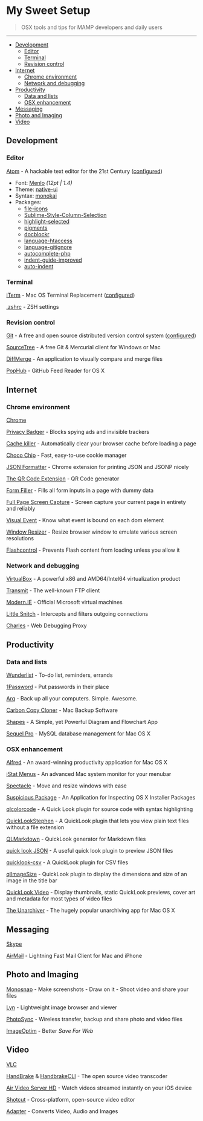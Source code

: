 # My Sweet Setup

> OSX tools and tips for MAMP developers and daily users

---

* [Development](#development)
    * [Editor](#editor)
    * [Terminal](#terminal)
    * [Revision control](#revision-control)
* [Internet](#internet)
    * [Chrome environment](#chrome-environment)
    * [Network and debugging](#network-and-debugging)
* [Productivity](#productivity)
    * [Data and lists](#data-and-lists)
    * [OSX enhancement](#osx-enhancement)
* [Messaging](#messaging)
* [Photo and Imaging](#photo-and-imaging)
* [Video](#video)

## Development

### Editor

[Atom](https://atom.io/) - A hackable text editor for the 21st Century ([configured](editor/config.cson))

* Font: [Menlo](https://en.wikipedia.org/wiki/Menlo_(typeface)) *(12pt | 1.4)*
* Theme: [native-ui](https://atom.io/packages/native-ui)
* Syntax: [monokai](https://atom.io/packages/monokai)
* Packages:
   * [file-icons](https://atom.io/packages/file-icons)
   * [Sublime-Style-Column-Selection](https://atom.io/packages/Sublime-Style-Column-Selection)
   * [highlight-selected](https://atom.io/packages/highlight-selected)
   * [pigments](https://atom.io/packages/pigments)
   * [docblockr](https://atom.io/packages/docblockr)
   * [language-htaccess](https://atom.io/packages/language-htaccess)
   * [language-gitignore](https://atom.io/packages/language-gitignore)
   * [autocomplete-php](https://atom.io/packages/autocomplete-php)
   * [indent-guide-improved](https://atom.io/packages/indent-guide-improved)
   * [auto-indent](https://atom.io/packages/auto-indent)

### Terminal

[iTerm](https://www.iterm2.com) - Mac OS Terminal Replacement ([configured](shell/com.googlecode.iterm2.plist))

[.zshrc](shell/.zshrc) - ZSH settings

### Revision control

[Git](http://git-scm.com/downloads) - A free and open source distributed version control system ([configured](git))

[SourceTree](http://www.sourcetreeapp.com/) - A free Git & Mercurial client for Windows or Mac

[DiffMerge](https://sourcegear.com/diffmerge/downloads.php) - An application to visually compare and merge files

[PopHub](http://questbe.at/pophub/) - GitHub Feed Reader for OS X

## Internet

### Chrome environment

[Chrome](https://www.google.fr/chrome/browser/)

[Privacy Badger](https://www.eff.org/privacybadger) - Blocks spying ads and invisible trackers

[Cache killer](https://chrome.google.com/webstore/detail/cache-killer/jpfbieopdmepaolggioebjmedmclkbap) - Automatically clear your browser cache before loading a page

[Choco Chip](https://chrome.google.com/webstore/detail/chocochip-cookie-manager/cdllihdpcibkhhkidaicoeeiammjkokm) - Fast, easy-to-use cookie manager

[JSON Formatter](https://github.com/callumlocke/json-formatter) - Chrome extension for printing JSON and JSONP nicely

[The QR Code Extension](https://chrome.google.com/webstore/detail/the-qr-code-extension/oijdcdmnjjgnnhgljmhkjlablaejfeeb) - QR Code generator

[Form Filler](https://chrome.google.com/webstore/detail/form-filler/bnjjngeaknajbdcgpfkgnonkmififhfo) - Fills all form inputs in a page with dummy data

[Full Page Screen Capture](https://chrome.google.com/webstore/detail/full-page-screen-capture/fdpohaocaechififmbbbbbknoalclacl) - Screen capture your current page in entirety and reliably

[Visual Event](https://chrome.google.com/webstore/detail/visual-event/pbmmieigblcbldgdokdjpioljjninaim) - Know what event is bound on each dom element

[Window Resizer](https://chrome.google.com/webstore/detail/window-resizer/kkelicaakdanhinjdeammmilcgefonfh) - Resize browser window to emulate various screen resolutions

[Flashcontrol](https://chrome.google.com/webstore/detail/flashcontrol/mfidmkgnfgnkihnjeklbekckimkipmoe) - Prevents Flash content from loading unless you allow it

### Network and debugging

[VirtualBox](https://www.virtualbox.org/wiki/Downloads) - A powerful x86 and AMD64/Intel64 virtualization product

[Transmit](http://panic.com/transmit/) - The well-known FTP client

[Modern.IE](https://www.modern.ie/fr-fr/virtualization-tools) - Official Microsoft virtual machines

[Little Snitch](https://www.obdev.at/products/littlesnitch/index.html) - Intercepts and filters outgoing connections

[Charles](https://www.charlesproxy.com/) - Web Debugging Proxy

## Productivity

### Data and lists

[Wunderlist](https://www.wunderlist.com) - To-do list, reminders, errands

[1Password](https://agilebits.com/onepassword) - Put passwords in their place

[Arq](https://www.arqbackup.com) - Back up all your computers. Simple. Awesome.

[Carbon Copy Cloner](http://bombich.com/) - Mac Backup Software

[Shapes](http://shapesapp.com) - A Simple, yet Powerful Diagram and Flowchart App

[Sequel Pro](http://www.sequelpro.com/) - MySQL database management for Mac OS X

### OSX enhancement

[Alfred](http://www.alfredapp.com/) - An award-winning productivity application for Mac OS X

[iStat Menus](http://bjango.com/mac/istatmenus/) - An advanced Mac system monitor for your menubar

[Spectacle](http://spectacleapp.com) - Move and resize windows with ease

[Suspicious Package](http://www.mothersruin.com/software/SuspiciousPackage) - An Application for Inspecting OS X Installer Packages

[qlcolorcode](https://code.google.com/p/qlcolorcode/) - A Quick Look plugin for source code with syntax highlighting

[QuickLookStephen](http://whomwah.github.io/qlstephen/) - A QuickLook plugin that lets you view plain text files without a file extension

[QLMarkdown](https://github.com/toland/qlmarkdown) - QuickLook generator for Markdown files

[quick look JSON](http://www.sagtau.com/quicklookjson.html) - A useful quick look plugin to preview JSON files

[quicklook-csv](https://github.com/p2/quicklook-csv) - A QuickLook plugin for CSV files

[qlImageSize](https://github.com/Nyx0uf/qlImageSize) - QuickLook plugin to display the dimensions and size of an image in the title bar

[QuickLook Video](https://github.com/Marginal/QLVideo) - Display thumbnails, static QuickLook previews, cover art and metadata for most types of video files

[The Unarchiver](http://unarchiver.c3.cx/unarchiver) - The hugely popular unarchiving app for Mac OS X

## Messaging

[Skype](http://www.skype.com/)

[AirMail](http://airmailapp.com/) - Lightning Fast Mail Client for Mac and iPhone

## Photo and Imaging

[Monosnap](https://monosnap.com/welcome) - Make screenshots - Draw on it - Shoot video and share your files

[Lyn](http://www.lynapp.com/) - Lightweight image browser and viewer

[PhotoSync](https://www.photosync-app.com/) - Wireless transfer, backup and share photo and video files

[ImageOptim](https://imageoptim.com/) - Better *Save For Web*

## Video

[VLC](https://www.videolan.org/vlc/)

[HandBrake](https://handbrake.fr/) & [HandbrakeCLI](https://trac.handbrake.fr/wiki/CLIGuide) - The open source video transcoder

[Air Video Server HD](http://www.inmethod.com/) - Watch videos streamed instantly on your iOS device

[Shotcut](http://shotcut.org/) - Cross-platform, open-source video editor

[Adapter](https://www.macroplant.com/adapter/) - Converts Video, Audio and Images
